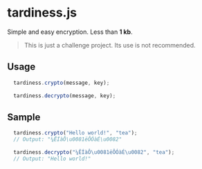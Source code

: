 # tardiness.js

Simple and easy encryption. Less than **1 kb**.

> This is just a challenge project. Its use is not recommended.

## Usage

```js
  tardiness.crypto(message, key);
  
  tardiness.decrypto(message, key);
```

## Sample

```js
  tardiness.crypto("Hello world!", "tea");
  // Output: "¼ÊÍàÔ\u0081ëÔÓàÉ\u0082"
  
  tardiness.decrypto("¼ÊÍàÔ\u0081ëÔÓàÉ\u0082", "tea");
  // Output: "Hello world!"
```
